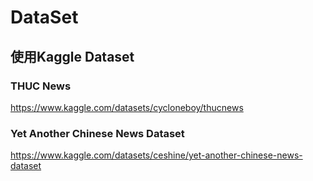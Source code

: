 # DataSet
## 使用Kaggle Dataset
### THUC News
https://www.kaggle.com/datasets/cycloneboy/thucnews
### Yet Another Chinese News Dataset
https://www.kaggle.com/datasets/ceshine/yet-another-chinese-news-dataset
